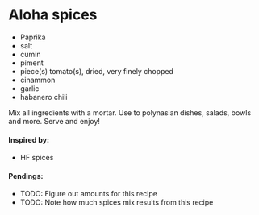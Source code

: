 # Aloha spices

* Paprika
* salt
* cumin
* piment
* piece(s) tomato(s), dried, very finely chopped
* cinammon
* garlic
* habanero chili


Mix all ingredients with a mortar. Use to polynasian dishes, salads, bowls and more. Serve and enjoy!

#### Inspired by: 
* HF spices

#### Pendings: 
* TODO: Figure out amounts for this recipe
* TODO: Note how much spices mix results from this recipe
